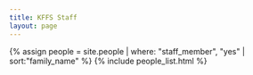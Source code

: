 ```yaml
---
title: KFFS Staff
layout: page
---
```


<div class="row">
{% assign people = site.people | where: "staff_member", "yes" | sort:"family_name" %}
{% include people_list.html %}
</div>